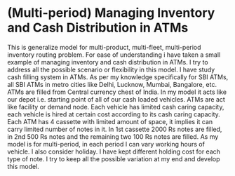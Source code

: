 # (Multi-period) Managing Inventory and Cash Distribution in ATMs

 This is generalize model for multi-product, multi-fleet, multi-period inventory routing problem. For ease of understanding i have taken a small example of managing inventory and cash distribution in ATMs. I try to address all the possible scenario or flexibility in this model.
 I have study cash filling system in ATMs. As per my  knowledge specifically for SBI ATMs, all SBI ATMs in metro cities like Delhi, Lucknow, Mumbai, Bangalore, etc. ATMs are filled from Central currency chest of India. In my model it acts like our depot i.e. starting point of all of our cash loaded vehicles. ATMs are act like facility or demand node. Each vehicle has limited cash caring capacity, each vehicle is hired at certain cost according to its cash caring capacity. Each ATM has 4 cassette with limited amount of space, it implies it can carry limited number of notes in it. In 1st cassette 2000 Rs notes are filled, in 2nd 500 Rs notes and the remaining two 100 Rs notes are filled.
 As my model is for multi-period, in each period I can vary working hours of vehicle. I also consider holiday. I have kept different holding cost for each type of note. I try to keep all the possible variation at my end and develop this model.  
